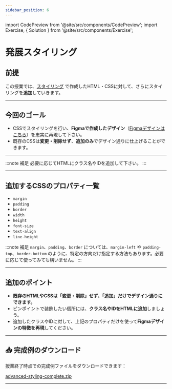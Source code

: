 ```yaml
---
sidebar_position: 6
---
```


import CodePreview from '@site/src/components/CodePreview';
import Exercise, { Solution } from '@site/src/components/Exercise';

# 発展スタイリング

## 前提

この授業では、[スタイリング](./css-styling-basics.md) で作成したHTML・CSSに対して、さらにスタイリングを**追加**していきます。

---

## 今回のゴール

- CSSでスタイリングを行い、**Figmaで作成したデザイン**（[Figmaデザインはこちら](https://www.figma.com/design/ZiOoQg0bRrdeAvOQiyBgO3/CSS-Advanced-Styling?node-id=0-1&t=pYxbhnfwFKjmReb7-1)）を忠実に再現して下さい。
- 既存のCSSは**変更・削除せず**、**追加のみ**でデザイン通りに仕上げることができます。

---

:::note 補足
必要に応じてHTMLにクラス名やIDを追加して下さい。
:::

---

## 追加するCSSのプロパティ一覧

- `margin`
- `padding`
- `border`
- `width`
- `height`
- `font-size`
- `text-align`
- `line-height`

:::note 補足
`margin`、`padding`、`border` については、`margin-left` や `padding-top`、`border-bottom` のように、特定の方向だけ指定する方法もあります。必要に応じて使ってみても構いません。
:::

---

## 追加のポイント

- **既存のHTMLやCSSは「変更・削除」せず、「追加」だけでデザイン通りにできます。**
- ピンポイントで装飾したい個所には、**クラス名やIDをHTMLに追加**しましょう。
- 追加したクラスやIDに対して、上記のプロパティだけを使って**Figmaデザインの特徴を再現**してください。

---

## 📥 完成例のダウンロード

授業終了時点での完成例ファイルをダウンロードできます：

[advanced-styling-complete.zip](@site/static/files/advanced-styling-complete.zip)

--- 
